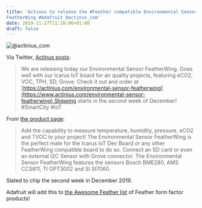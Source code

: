 ```yaml
---
title: 'Actinus to release the #Feather compatible Environmental Sensor
FeatherWing #Adafruit @actinus_com'
date: 2019-11-27T21:18:00+01:00
draft: false
---
```


![@actinius_com](https://cdn-blog.adafruit.com/uploads/2019/11/Untitled-97.png)

Via Twitter, [Actinus posts](https://twitter.com/actinius_com/status/1199729784269475842):

> We are releasing today our Environmental Sensor FeatherWing. Goes well with our Icarus IoT board for air quality projects, featuring eCO2, VOC, TPH, SD, Grove. Check it out and order at [https://actinius.com/environmental-sensor-featherwing](https://www.actinius.com/environmental-sensor-featherwing) Shipping starts in the second week of December! #SmartCity #IoT

From [the product page](https://www.actinius.com/environmental-sensor-featherwing):

> Add the capability to measure temperature, humidity, pressure, eCO2 and TVOC to your project! The Environmental Sensor FeatherWing is the perfect mate for the Icarus IoT Dev Board or any other FeatherWing compatible board to do so. Connect an SD card or even an external I2C Sensor with Grove connector. The Environmental Sensor FeatherWing features the sensors Bosch BME280, AMS CCS811, TI OPT3002 and SI SI7060.

Slated to chip the second week in December 2019.

Adafruit will add this to [the Awesome Feather list](https://github.com/adafruit/awesome-feather/blob/master/README.md) of Feather form factor products!